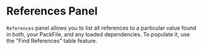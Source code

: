 # References Panel

`References` panel allows you to list all references to a particular value found in both, your PackFile, and any loaded dependencies. To populate it, use the "Find References" table feature.
